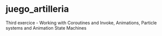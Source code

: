 # juego_artilleria
Third exercice - Working with Coroutines and Invoke, Animations, Particle systems and Animation State Machines
